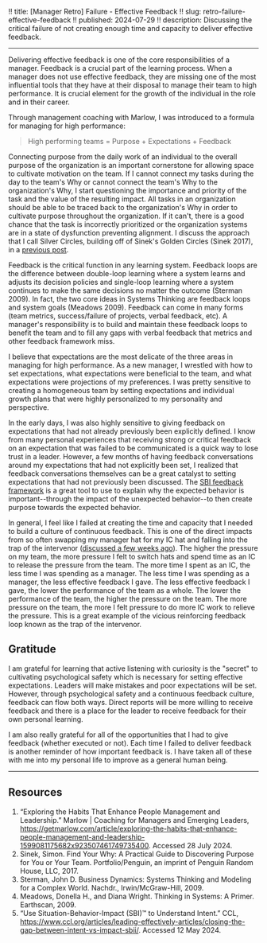 !! title: [Manager Retro] Failure - Effective Feedback
!! slug: retro-failure-effective-feedback
!! published: 2024-07-29
!! description: Discussing the critical failure of not creating enough time and capacity to deliver effective feedback. 

---

Delivering effective feedback is one of the core responsibilities of a manager. Feedback is a
crucial part of the learning process. When a manager does not use effective feedback, they are
missing one of the most influential tools that they have at their disposal to manage their team to
high performance. It is crucial element for the growth of the individual in the role and in their
career.

Through management coaching with Marlow, I was introduced to a formula for managing for high
performance: 

> High performing teams = Purpose + Expectations + Feedback

Connecting purpose from the daily work of an individual to the overall purpose of the organization
is an important cornerstone for allowing space to cultivate motivation on the team. If I cannot
connect my tasks during the day to the team's Why or cannot connect the team's Why to the
organization's Why, I start questioning the importance and priority of the task and the value of the
resulting impact. All tasks in an organization should be able to be traced back to the
organization's Why in order to cultivate purpose throughout the organization. If it can't, there is
a good chance that the task is incorrectly prioritized or the organization systems are in a state of
dysfunction preventing alignment. I discuss the approach that I call Silver Circles, building off of
Sinek's Golden Circles (Sinek 2017), in a [previous post](/posts/what-how-org-leadership). 

Feedback is the critical function in any learning system. Feedback loops are the difference between
double-loop learning where a system learns and adjusts its decision policies and single-loop
learning where a system continues to make the same decisions no matter the outcome (Sterman 2009).
In fact, the two core ideas in Systems Thinking are feedback loops and system goals (Meadows 2009).
Feedback can come in many forms (team metrics, success/failure of projects, verbal feedback, etc). A
manager's responsibility is to build and maintain these feedback loops to benefit the team and to
fill any gaps with verbal feedback that metrics and other feedback framework miss.

I believe that expectations are the most delicate of the three areas in managing for high
performance. As a new manager, I wrestled with how to set expectations, what expectations were
beneficial to the team, and what expectations were projections of my preferences. I was pretty
sensitive to creating a homogeneous team by setting expectations and individual growth plans that
were highly personalized to my personality and perspective. 

In the early days, I was also highly sensitive to giving feedback on expectations that had not
already previously been explicitly defined. I know from many personal experiences that receiving
strong or critical feedback on an expectation that was failed to be communicated is a quick way to
lose trust in a leader. However, a few months of having feedback conversations around my
expectations that had not explicitly been set, I realized that feedback conversations themselves can
be a great catalyst to setting expectations that had not previously been discussed. The 
[SBI feedback framework](https://www.ccl.org/articles/leading-effectively-articles/closing-the-gap-between-intent-vs-impact-sbii/)
is a great tool to use to explain why the expected behavior is important--through the impact of the
unexpected behavior--to then create purpose towards the expected behavior.

In general, I feel like I failed at creating the time and capacity that I needed to build a culture
of continuous feedback. This is one of the direct impacts from so often swapping my manager hat for my
IC hat and falling into the trap of the intervenor 
([discussed a few weeks ago](./posts/retro-failure-trap-of-intervenor)). The higher the pressure on
my team, the more pressure I felt to switch hats and spend time as an IC to release the pressure
from the team. The more time I spent as an IC, the less time I was spending as a manager. The less
time I was spending as a manager, the less effective feedback I gave. The less effective feedback I
gave, the lower the performance of the team as a whole. The lower the performance of the team, the
higher the pressure on the team. The more pressure on the team, the more I felt pressure to do more
IC work to relieve the pressure. This is a great example of the vicious reinforcing feedback loop
known as the trap of the intervenor.


## Gratitude

I am grateful for learning that active listening with curiosity is the "secret" to cultivating
psychological safety which is necessary for setting effective expectations. Leaders will make
mistakes and poor expectations will be set. However, through psychological safety and a continuous
feedback culture, feedback can flow both ways. Direct reports will be more willing to receive
feedback and there is a place for the leader to receive feedback for their own personal learning.

I am also really grateful for all of the opportunities that I had to give feedback (whether executed
or not). Each time I failed to deliver feedback is another reminder of how important feedback is. I
have taken all of these with me into my personal life to improve as a general human being. 

---

## Resources

1. “Exploring the Habits That Enhance People Management and Leadership.” Marlow | Coaching for Managers and Emerging Leaders, https://getmarlow.com/article/exploring-the-habits-that-enhance-people-management-and-leadership-1599081175682x923507461749735400. Accessed 28 July 2024.
2. Sinek, Simon. Find Your Why: A Practical Guide to Discovering Purpose for You or Your Team. Portfolio/Penguin, an imprint of Penguin Random House, LLC, 2017.
3. Sterman, John D. Business Dynamics: Systems Thinking and Modeling for a Complex World. Nachdr., Irwin/McGraw-Hill, 2009.
4. Meadows, Donella H., and Diana Wright. Thinking in Systems: A Primer. Earthscan, 2009.
5. “Use Situation-Behavior-Impact (SBI)™ to Understand Intent.” CCL, https://www.ccl.org/articles/leading-effectively-articles/closing-the-gap-between-intent-vs-impact-sbii/. Accessed 12 May 2024.
